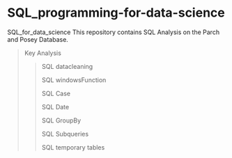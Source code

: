 # SQL_programming-for-data-science
SQL_for_data_science
This repository contains SQL Analysis on the Parch and Posey Database.

> Key Analysis
> 
> > SQL datacleaning
> > 
> > SQL windowsFunction
> > 
> > SQL Case
> > 
> > SQL Date
> > 
> > SQL GroupBy
> > 
> > SQL Subqueries
> > 
> > SQL temporary tables
